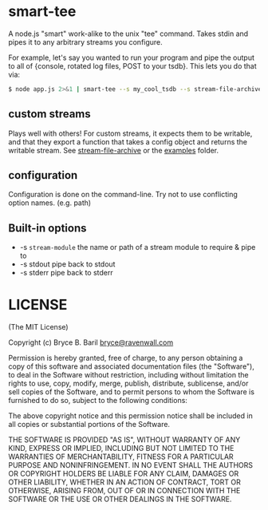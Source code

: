 smart-tee
=========

A node.js "smart" work-alike to the unix "tee" command. Takes stdin and pipes it to any arbitrary streams you configure.

For example, let's say you wanted to run your program and pipe the output to all of {console, rotated log files, POST to your tsdb}. This lets you do that via:

```bash
$ node app.js 2>&1 | smart-tee --s my_cool_tsdb --s stream-file-archive --s stdout --path logs/app-%Y-%m-%d.log --compress true
```

custom streams
--------------

Plays well with others! For custom streams, it expects them to be writable, and that they export a function that takes a config object and returns the writable stream. See [stream-file-archive](http://npm.im/stream-file-archive) or the [examples](https://github.com/brycebaril/smart-tee/tree/master/examples) folder.

configuration
-------------

Configuration is done on the command-line. Try not to use conflicting option names. (e.g. path)

Built-in options
----------------

  * -s `stream-module` the name or path of a stream module to require & pipe to
  * -s stdout pipe back to stdout
  * -s stderr pipe back to stderr

LICENSE
=======

(The MIT License)

Copyright (c) Bryce B. Baril <bryce@ravenwall.com>

Permission is hereby granted, free of charge, to any person obtaining a copy of this software and associated documentation files (the "Software"), to deal in the Software without restriction, including without limitation the rights to use, copy, modify, merge, publish, distribute, sublicense, and/or sell copies of the Software, and to permit persons to whom the Software is furnished to do so, subject to the following conditions:

The above copyright notice and this permission notice shall be included in all copies or substantial portions of the Software.

THE SOFTWARE IS PROVIDED "AS IS", WITHOUT WARRANTY OF ANY KIND, EXPRESS OR IMPLIED, INCLUDING BUT NOT LIMITED TO THE WARRANTIES OF MERCHANTABILITY, FITNESS FOR A PARTICULAR PURPOSE AND NONINFRINGEMENT. IN NO EVENT SHALL THE AUTHORS OR COPYRIGHT HOLDERS BE LIABLE FOR ANY CLAIM, DAMAGES OR OTHER LIABILITY, WHETHER IN AN ACTION OF CONTRACT, TORT OR OTHERWISE, ARISING FROM, OUT OF OR IN CONNECTION WITH THE SOFTWARE OR THE USE OR OTHER DEALINGS IN THE SOFTWARE.

